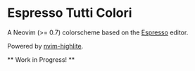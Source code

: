 # Espresso Tutti Colori

A Neovim (>= 0.7) colorscheme based on the [Espresso](https://www.espressoapp.com/) editor.

Powered by [nvim-highlite](https://github.com/Iron-E/nvim-highlite).

** Work in Progress! **


